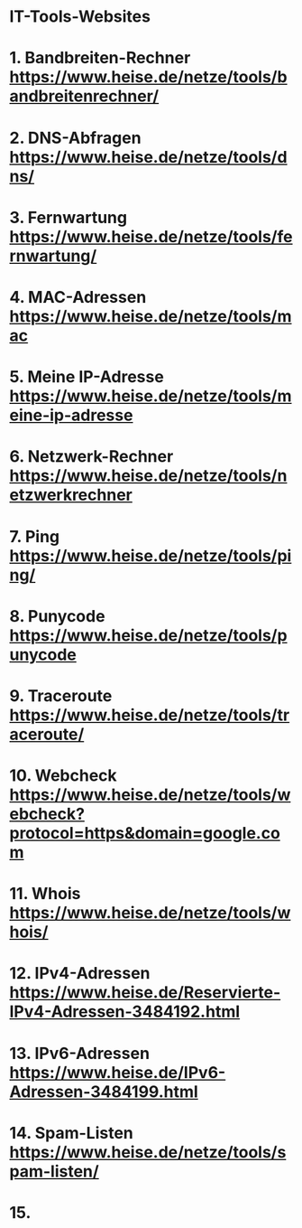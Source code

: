 # IT-Tools-Websites
# 1. Bandbreiten-Rechner https://www.heise.de/netze/tools/bandbreitenrechner/
# 2. DNS-Abfragen https://www.heise.de/netze/tools/dns/
# 3. Fernwartung https://www.heise.de/netze/tools/fernwartung/ 
# 4. MAC-Adressen https://www.heise.de/netze/tools/mac
# 5. Meine IP-Adresse https://www.heise.de/netze/tools/meine-ip-adresse
# 6. Netzwerk-Rechner https://www.heise.de/netze/tools/netzwerkrechner
# 7. Ping https://www.heise.de/netze/tools/ping/ 
# 8. Punycode https://www.heise.de/netze/tools/punycode
# 9. Traceroute https://www.heise.de/netze/tools/traceroute/
# 10. Webcheck https://www.heise.de/netze/tools/webcheck?protocol=https&domain=google.com
# 11. Whois https://www.heise.de/netze/tools/whois/
# 12. IPv4-Adressen https://www.heise.de/Reservierte-IPv4-Adressen-3484192.html
# 13. IPv6-Adressen https://www.heise.de/IPv6-Adressen-3484199.html
# 14. Spam-Listen https://www.heise.de/netze/tools/spam-listen/
# 15. 
